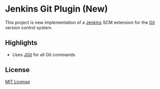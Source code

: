 # Jenkins Git Plugin (New)

This project is new implementation of a [Jenkins](http://jenkins-ci.org/)
SCM extension for the [Git](http://git-scm.com/) version control system.

## Highlights

* Uses [JGit](http://eclipse.org/jgit/) for all Git commands

## License

[MIT License](http://www.opensource.org/licenses/mit-license.php)


